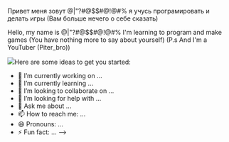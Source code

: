 Привет меня зовут @|"?#@$$#@!@#% я учусь програмировать и делать игры 
(Вам больше нечего о себе сказать)

Hello, my name is @|"?#@$$#@!@#% I'm learning to program and make games 
(You have nothing more to say about yourself)
(P.s And I'm a YouTuber (Piter_bro))

<div>
  <img src="https://imgur.com/a/Q2XrPZx"
<!--
**Pitereza/Pitereza** is a ✨ _special_ ✨ repository because its `README.md` (this file) appears on your GitHub profile.

Here are some ideas to get you started:

- 🔭 I’m currently working on ...
- 🌱 I’m currently learning ...
- 👯 I’m looking to collaborate on ...
- 🤔 I’m looking for help with ...
- 💬 Ask me about ...
- 📫 How to reach me: ...
- 😄 Pronouns: ...
- ⚡ Fun fact: ...
-->

